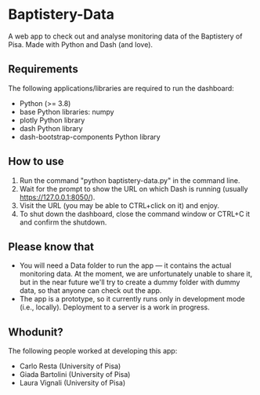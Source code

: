 # Baptistery-Data
A web app to check out and analyse monitoring data of the Baptistery of Pisa. Made with Python and Dash (and love).

## Requirements
The following applications/libraries are required to run the dashboard:
- Python (>= 3.8)
- base Python libraries: numpy 
- plotly Python library
- dash Python library
- dash-bootstrap-components Python library

## How to use
1. Run the command "python baptistery-data.py" in the command line.
2. Wait for the prompt to show the URL on which Dash is running (usually https://127.0.0.1:8050/).
3. Visit the URL (you may be able to CTRL+click on it) and enjoy.
4. To shut down the dashboard, close the command window or CTRL+C it and confirm the shutdown.

## Please know that
- You will need a Data folder to run the app — it contains the actual monitoring data. At the moment, we are unfortunately unable to share it, but in the near future we'll try to create a dummy folder with dummy data, so that anyone can check out the app.
- The app is a prototype, so it currently runs only in development mode (i.e., locally). Deployment to a server is a work in progress.

## Whodunit?
The following people worked at developing this app:
- Carlo Resta (University of Pisa)
- Giada Bartolini (University of Pisa)
- Laura Vignali (University of Pisa)
